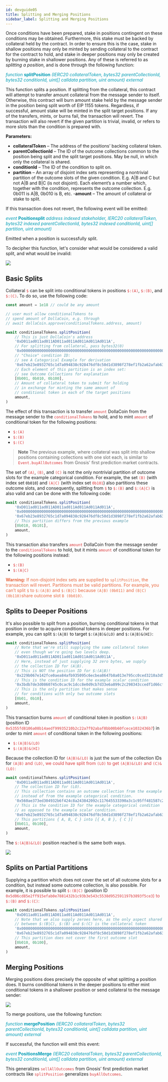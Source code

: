 ```yaml
---
id: devguide05
title: Splitting and Merging Positions
sidebar_label: Splitting and Merging Positions
---
```


Once conditions have been prepared, stake in positions contingent on these conditions may be obtained. Furthermore, this stake must be backed by collateral held by the contract. In order to ensure this is the case, stake in shallow positions may only be minted by sending collateral to the contract for the contract to hold, and stake in deeper positions may only be created by burning stake in shallower positions. Any of these is referred to as *splitting a position*, and is done through the following
function:


<span style="color:#009cb4">*function* **splitPosition** *(IERC20 collateralToken, bytes32 parentCollectionId, bytes32 conditionId, uint[] calldata partition, uint amount) external*</span>

This function splits a position. If splitting from the collateral, this contract will attempt to transfer amount collateral from the message sender to itself. Otherwise, this contract will burn amount stake held by the message sender in the position being split worth of EIP 1155 tokens. Regardless, if successful, amount stake will be minted in the split target positions. If any of the transfers, mints, or burns fail, the transaction will revert. The transaction will also revert if the given partition is trivial, invalid, or refers to more slots than the condition is prepared with.

**Parameters:**	
- **collateralToken** – The address of the positions’ backing collateral token.
- **parentCollectionId** – The ID of the outcome collections common to the position being split and the split target positions. May be null, in which only the collateral is shared.
- **conditionId** – The ID of the condition to split on.
- **partition** – An array of disjoint index sets representing a nontrivial partition of the outcome slots of the given condition. E.g. A|B and C but not A|B and B|C (is not disjoint). Each element’s a number which, together with the condition, represents the outcome collection. E.g. 0b011 is A|B, 0b010 is B, etc.
-**amount** – The amount of collateral or stake to split.


If this transaction does not revert, the following event will be
emitted:

<span style="color:#009cb4">*event* **Positionsplit** *address indexed stakeholder, IERC20 collateralToken, bytes32 indexed parentCollectionId, bytes32 indexed conditionId, uint[] partition, uint amount)*</span>

Emitted when a position is successfully split.


To decipher this function, let's consider what would be considered a
valid split, and what would be invalid:

![](assets/valid-vs-invalid-splits.png)



## Basic Splits

Collateral <span style="color:#DB3A3D">`$`</span> can be split into conditional tokens in positions
<span style="color:#DB3A3D">`$:(A)`</span>, <span style="color:#DB3A3D">`$:(B)`</span>, and <span style="color:#DB3A3D">`$:(C)`</span>. To do so, use the following code:

``` js
const amount = 1e18 // could be any amount

// user must allow conditionalTokens to
// spend amount of DollaCoin, e.g. through
// await dollaCoin.approve(conditionalTokens.address, amount)

await conditionalTokens.splitPosition(
    // This is just DollaCoin's address
    '0xD011ad011ad011AD011ad011Ad011Ad011Ad011A',
    // For splitting from collateral, pass bytes32(0)
    '0x0000000000000000000000000000000000000000000000000000000000000000',
    // "Choice" condition ID:
    // see A Categorical Example for derivation
    '0x67eb23e8932765c1d7a094838c928476df8c50d1d3898f278ef1fb2a62afab63',
    // Each element of this partition is an index set:
    // see Outcome Collections for explanation
    [0b001, 0b010, 0b100],
    // Amount of collateral token to submit for holding
    // in exchange for minting the same amount of
    // conditional token in each of the target positions
    amount,
)
```

The effect of this transaction is to transfer <span style="color:#DB3A3D">`amount`</span> DollaCoin from
the message sender to the <span style="color:#DB3A3D">`conditionalTokens`</span> to hold, and to mint
<span style="color:#DB3A3D">`amount`</span> of conditional token for the following positions:

  - <span style="color:#DB3A3D">`$:(A)`</span>
  - <span style="color:#DB3A3D">`$:(B)`</span>
  - <span style="color:#DB3A3D">`$:(C)`</span>


>**Note**
The previous example, where collateral was split into shallow positions
containing collections with one slot each, is similar to
<span style="color:#DB3A3D">`Event.buyAllOutcomes`</span> from Gnosis' first prediction market contracts.

The set of <span style="color:#DB3A3D">`(A)`</span>, <span style="color:#DB3A3D">`(B)`</span>, and <span style="color:#DB3A3D">`(C)`</span> is not the only nontrivial partition
of outcome slots for the example categorical condition. For example, the
set <span style="color:#DB3A3D">`(B)`</span> (with index set `0b010`</span>) and <span style="color:#DB3A3D">`(A|C)`</span> (with index set <span style="color:#DB3A3D">`0b101`</span>)
also partitions these outcome slots, and consequently, splitting from
<span style="color:#DB3A3D">`$`</span> to <span style="color:#DB3A3D">`$:(B)`</span> and <span style="color:#DB3A3D">`$:(A|C)`</span> is also valid and can be done with the
following code:

``` js
await conditionalTokens.splitPosition(
    '0xD011ad011ad011AD011ad011Ad011Ad011Ad011A',
    '0x0000000000000000000000000000000000000000000000000000000000000000',
    '0x67eb23e8932765c1d7a094838c928476df8c50d1d3898f278ef1fb2a62afab63',
    // This partition differs from the previous example
    [0b010, 0b101],
    amount,
)
```

This transaction also transfers <span style="color:#DB3A3D">`amount`</span> DollaCoin from the message
sender to the<span style="color:#DB3A3D"> `conditionalTokens`</span> to hold, but it mints <span style="color:#DB3A3D">`amount`</span> of
conditional token for the following positions instead:

  - <span style="color:#DB3A3D">`$:(B)`</span>
  - <span style="color:#DB3A3D">`$:(A|C)`</span>

<span style="color:#e8663d">**Warning:**</span>
<span style="color:#e8663d">If non-disjoint index sets are supplied to `splitPosition`, the transaction will revert. Partitions must be valid partitions. For example, you can’t split `$` to `$:(A|B)` and `$:(B|C)` because `(A|B)` `(0b011)` and `(B|C)` `(0b110)`share outcome slot `B (0b010)`.</span>


## Splits to Deeper Positions

It's also possible to split from a position, burning conditional tokens
in that position in order to acquire conditional tokens in deeper
positions. For example, you can split `$:(A|B)` to target `$:(A|B)&(LO)`
and `$:(A|B)&(HI)`:

``` js
await conditionalTokens.splitPosition(
    // Note that we're still supplying the same collateral token
    // even though we're going two levels deep.
    '0xD011ad011ad011AD011ad011Ad011Ad011Ad011A',
    // Here, instead of just supplying 32 zero bytes, we supply
    // the collection ID for (A|B).
    // This is NOT the position ID for $:(A|B)!
    '0x229b067e142fce0aea84afb935095c6ecbea8647b8a013e795cc0ced3210a3d5',
    // This is the condition ID for the example scalar condition
    '0x3bdb7de3d0860745c0cac9c1dcc8e0d9cb7d33e6a899c2c298343ccedf1d66cf',
    // This is the only partition that makes sense
    // for conditions with only two outcome slots
    [0b01, 0b10],
    amount,
)
```

This transaction burns <span style="color:#DB3A3D">`amount`</span>  of conditional token in position
<span style="color:#DB3A3D">`$:(A|B)`</span> (position ID
<span style="color:#DB3A3D">`0x5355fd8106a08b14aedf99935210b2c22a7f92abaf8bb00b60fcece1032436b7`</span>) in
order to mint <span style="color:#DB3A3D">`amount`</span> of conditional token in the following positions:

  - <span style="color:#DB3A3D">`$:(A|B)&(LO)`</span>
  - <span style="color:#DB3A3D">`$:(A|B)&(HI)`</span>

Because the collection ID for <span style="color:#DB3A3D">`(A|B)&(LO)`</span> is just the sum of the
collection IDs for <span style="color:#DB3A3D">`(A|B)` and <span style="color:#DB3A3D">`(LO)`</span>, we could have split from <span style="color:#DB3A3D">`(LO)`</span>
to get <span style="color:#DB3A3D">`(A|B)&(LO)`</span> and <span style="color:#DB3A3D">`(C)&(LO)`</span>:

``` js
await conditionalTokens.splitPosition(
    '0xD011ad011ad011AD011ad011Ad011Ad011Ad011A',
    // The collection ID for (LO).
    // This collection contains an outcome collection from the example scalar condition
    // instead of from the example categorical condition.
    '0x560ae373ed304932b6f424c8a243842092c117645533390a3c1c95ff481587c2',
    // This is the condition ID for the example categorical condition
    // as opposed to the example scalar condition.
    '0x67eb23e8932765c1d7a094838c928476df8c50d1d3898f278ef1fb2a62afab63',
    // This partitions { A, B, C } into [{ A, B }, { C }]
    [0b011, 0b100],
    amount,
)
```

The <span style="color:#DB3A3D">`$:(A|B)&(LO)`</span> position reached is the same both ways.

![](assets/v2-cond-market-ot-compare.png)

## Splits on Partial Partitions

Supplying a partition which does not cover the set of all outcome slots
for a condition, but instead some outcome collection, is also possible.
For example, it is possible to split <span style="color:#DB3A3D">`$:(B|C)`</span> (position ID
<span style="color:#DB3A3D">`0x5d06cd85e2ff915efab0e7881432b1c93b3e543c5538d952591197b3893f5ce3`) to
<span style="color:#DB3A3D">`$:(B)`</span> and <span style="color:#DB3A3D">`$:(C)`</span>:

``` js
await conditionalTokens.splitPosition(
    '0xD011ad011ad011AD011ad011Ad011Ad011Ad011A',
    // Note that we also supply zeroes here, as the only aspect shared
    // between $:(B|C), $:(B) and $:(C) is the collateral token
    '0x0000000000000000000000000000000000000000000000000000000000000000',
    '0x67eb23e8932765c1d7a094838c928476df8c50d1d3898f278ef1fb2a62afab63',
    // This partition does not cover the first outcome slot
    [0b010, 0b100],
    amount,
)
```
## Merging Positions

Merging positions does precisely the opposite of what splitting a
position does. It burns conditional tokens in the deeper positions to
either mint conditional tokens in a shallower position or send
collateral to the message sender:

![](assets/merge-positions.png)

To merge positions, use the following function:


<span style="color:#009cb4">*function* **mergePosition** *(IERC20 collateralToken, bytes32 parentCollectionId, bytes32 conditionId, uint[] calldata partition, uint amount) external*</span>

If successful, the function will emit this event:

<span style="color:#009cb4">*event* **PositionsMerge** *(IERC20 collateralToken, bytes32 parentCollectionId, bytes32 conditionId, uint[] calldata partition, uint amount) external*</span>

This generalizes <span style="color:#DB3A3D">`sellAllOutcomes`</span> from Gnosis’ first prediction market contracts like <span style="color:#DB3A3D">`splitPosition`</span> generalizes <span style="color:#DB3A3D">`buyAllOutcomes`</span>.
